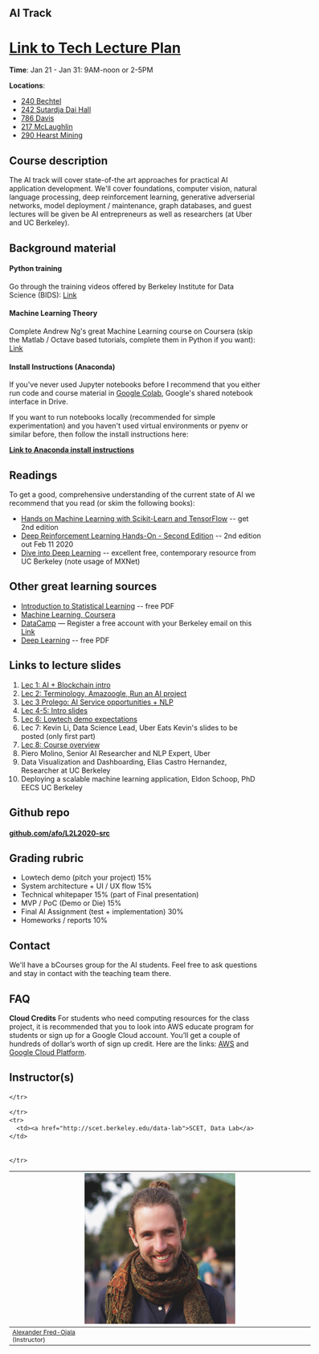 ## AI Track

# [Link to Tech Lecture Plan](https://docs.google.com/spreadsheets/d/1Mf8c0Guyzmtj-YC6nZJ-7XrByDN1QcqSSRDQ9jnAP60/edit?usp=sharing)

**Time**: Jan 21 - Jan 31: 9AM-noon or 2-5PM

**Locations**:
* [240 Bechtel](https://wheelerrenewal.berkeley.edu/surge-spaces/bechtel-hall-room-240)
* [242 Sutardja Dai Hall](https://www.berkeley.edu/map?sutardja)
* [786 Davis](https://www.berkeley.edu/map?davis)
* [217 McLaughlin](https://www.berkeley.edu/map?mclaughlin)
* [290 Hearst Mining](https://www.berkeley.edu/map?hearstmining)


## Course description
The AI track will cover state-of-the art approaches for practical AI application development. We'll cover foundations, computer vision, natural language processing, deep reinforcement learning, generative adverserial networks, model deployment / maintenance, graph databases, and guest lectures will be given be AI entrepreneurs as well as researchers (at Uber and UC Berkeley).

## Background material

#### Python training

Go through the training videos offered by Berkeley Institute for Data Science (BIDS): [Link](https://bids.berkeley.edu/news/python-boot-camp-fall-2016-training-videos-available-online)


#### Machine Learning Theory

Complete Andrew Ng's great Machine Learning course on Coursera (skip the Matlab / Octave based tutorials, complete them in Python if you want): [Link](https://www.coursera.org/learn/machine-learning)


#### Install Instructions (Anaconda)

If you've never used Jupyter notebooks before I recommend that you either run code and course material in [Google Colab](https://colab.research.google.com/), Google's shared notebook interface in Drive.

If you want to run notebooks locally (recommended for simple experimentation) and you haven't used virtual environments or pyenv or similar before, then follow the install instructions here:

**[Link to Anaconda install instructions](https://bit.ly/L2L-install)**



## Readings

To get a good, comprehensive understanding of the current state of AI we recommend that you read (or skim the following books):

* [Hands on Machine Learning with Scikit-Learn and TensorFlow](https://learning.oreilly.com/library/view/hands-on-machine-learning/9781492032632/) -- get 2nd edition
* [Deep Reinforcement Learning Hands-On - Second Edition](https://www.amazon.com/Deep-Reinforcement-Learning-Hands-optimisation/dp/1838826998/) -- 2nd edition out Feb 11 2020
* [Dive into Deep Learning](https://d2l.ai/) -- excellent free, contemporary resource from UC Berkeley (note usage of MXNet)

## Other great learning sources

* [Introduction to Statistical Learning](http://faculty.marshall.usc.edu/gareth-james/ISL/ISLR%20Seventh%20Printing.pdf) -- free PDF
* [Machine Learning, Coursera](https://www.coursera.org/learn/machine-learning)
* [DataCamp](https://www.datacamp.com/) — Register a free account with your Berkeley email on this [Link](https://www.datacamp.com/groups/shared_links/583d47889925a1c2b922c7889d306384027d5561)
* [Deep Learning](http://www.deeplearningbook.org/) -- free PDF

## Links to lecture slides

1. [Lec 1: AI + Blockchain intro](https://docs.google.com/presentation/d/11MFkcKRECA4D2N8hmrcIoUuPoe_AMy5tNngCfdOznpY/edit?usp=sharing)
2. [Lec 2: Terminology, Amazoogle, Run an AI project](https://docs.google.com/presentation/d/1e6pcxgDwUvgDlbUcnPe_PQjHYICJY7Db3t5xqiaKpJo/edit?usp=sharing)
3. [Lec 3 Prolego: AI Service opportunities + NLP](https://docs.google.com/presentation/d/1aOkrV_0iVb94doAZtmAQRdSTBVLRmt-s_JvOCFg6sCo/edit?usp=sharing)
4. [Lec 4-5: Intro slides](https://docs.google.com/presentation/d/15udwOS86TsHJzS7z32mpXpUc7tBEdQ4Gpzg9LcfQtxU/edit?usp=sharing)
5. [Lec 6: Lowtech demo expectations](https://docs.google.com/presentation/d/1I5zmrFhGjPsWl-gxk8casmTFuSW-MkLqfSATd95hBi8/edit?usp=sharing)
6. Lec 7: Kevin Li, Data Science Lead, Uber Eats Kevin's slides to be posted (only first part)
7. [Lec 8: Course overview](https://docs.google.com/presentation/d/1e2rXQaJR5IevTGPwe3EnP5uK2NwkFkO9jqEqDzDGWGo/edit?usp=sharing)
8. Piero Molino, Senior AI Researcher and NLP Expert, Uber
9. Data Visualization and Dashboarding, Elias Castro Hernandez, Researcher at UC Berkeley
10. Deploying a scalable machine learning application, Eldon Schoop, PhD EECS UC Berkeley

## Github repo

#### [github.com/afo/L2L2020-src](https://github.com/afo/L2L2020-src)


## Grading rubric

- Lowtech demo (pitch your project) 15%
- System architecture + UI / UX flow 15%
- Technical whitepaper 15% (part of Final presentation)
- MVP / PoC (Demo or Die) 15%
- Final AI Assignment (test + implementation) 30%
- Homeworks / reports 10%


## Contact

We'll have a bCourses group for the AI students. Feel free to ask questions and stay in contact with the teaching team there.


## FAQ


**Cloud Credits**
For students who need computing resources for the class project, it is recommended that you to look into AWS educate program for students or sign up for a Google Cloud account. You’ll get a couple of hundreds of dollar’s worth of sign up credit. Here are the links: [AWS](https://aws.amazon.com/education/awseducate/apply/) and [Google Cloud Platform](https://cloud.google.com/free/).


## Instructor(s)

<table style="table-layout: fixed; font-size: 88%; width:600px;">
  <thead>
    <tr>
      <th style="width: 10%;"><img src="assets/imgs/alex.jpg" alt="Alexander Fred-Ojala" style="width:300px"></th>


    </tr>
  </thead>
  <tbody>
    <tr>
      <td><a href="https://alex.fo/">Alexander Fred-Ojala</a> <br>(Instructor)</td>


    </tr>
    <tr>
      <td><a href="http://scet.berkeley.edu/data-lab">SCET, Data Lab</a></td>


    </tr>
  </tbody>
</table>
